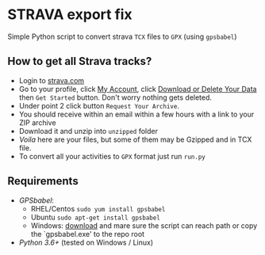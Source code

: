 # STRAVA export fix
Simple Python script to convert strava `TCX` files to `GPX` (using `gpsbabel`)

## How to get all Strava tracks?
- Login to [strava.com](https://www.strava.com/)
- Go to your profile, click [My Account](https://www.strava.com/account), click [Download or Delete Your Data](https://www.strava.com/athlete/delete_your_account) then `Get Started` button. Don't worry nothing gets deleted.
- Under point 2 click button `Request Your Archive`.
- You should receive within an email within a few hours with a link to your ZIP archive
- Download it and unzip into `unzipped` folder
- *Voila* here are your files, but some of them may be Gzipped and in TCX file. 
- To convert all your activities to `GPX` format just run `run.py`
 
## Requirements
- *GPSbabel*:
  - RHEL/Centos `sudo yum install gpsbabel`
  - Ubuntu `sudo apt-get install gpsbabel`
  - Windows: [download](https://www.gpsbabel.org/download.html) and mare sure the script can reach path or copy the `gpsbabel.exe' to the repo root
- *Python 3.6+* (tested on Windows / Linux)




